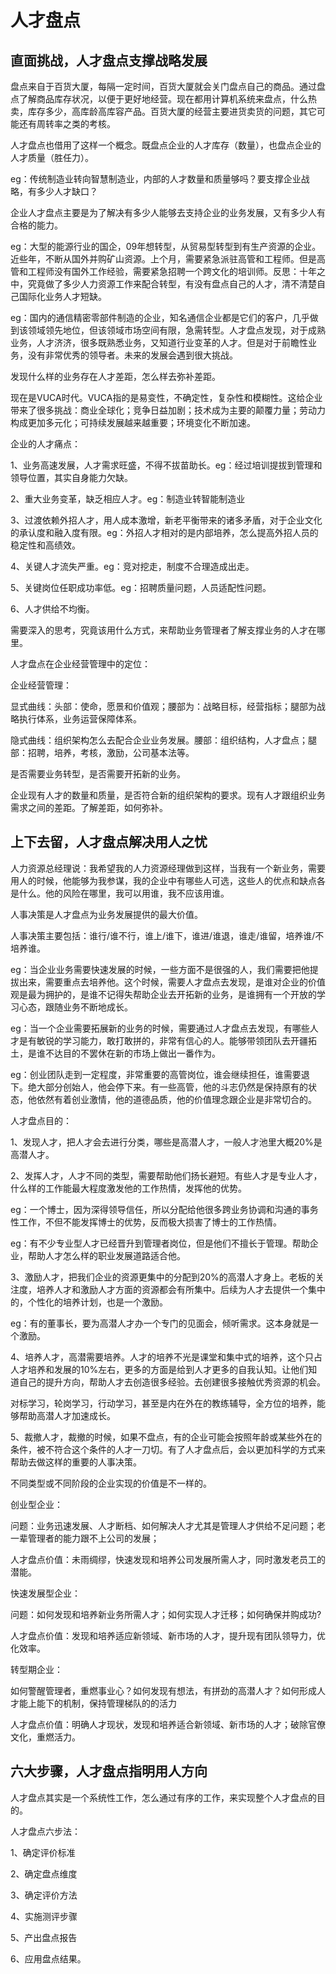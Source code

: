 # 人才盘点

## 直面挑战，人才盘点支撑战略发展

盘点来自于百货大厦，每隔一定时间，百货大厦就会关门盘点自己的商品。通过盘点了解商品库存状况，以便于更好地经营。现在都用计算机系统来盘点，什么热卖，库存多少，高库龄高库容产品。百货大厦的经营主要进货卖货的问题，其它可能还有周转率之类的考核。

人才盘点也借用了这样一个概念。既盘点企业的人才库存（数量），也盘点企业的人才质量（胜任力）。

eg：传统制造业转向智慧制造业，内部的人才数量和质量够吗？要支撑企业战略，有多少人才缺口？

企业人才盘点主要是为了解决有多少人能够去支持企业的业务发展，又有多少人有合格的能力。

eg：大型的能源行业的国企，09年想转型，从贸易型转型到有生产资源的企业。近些年，不断从国外并购矿山资源。上个月，需要紧急派驻高管和工程师。但是高管和工程师没有国外工作经验，需要紧急招聘一个跨文化的培训师。反思：十年之中，究竟做了多少人力资源工作来配合转型，有没有盘点自己的人才，清不清楚自己国际化业务人才短缺。

eg：国内的通信精密零部件制造的企业，知名通信企业都是它们的客户，几乎做到该领域领先地位，但该领域市场空间有限，急需转型。人才盘点发现，对于成熟业务，人才济济，很多既熟悉业务，又知道行业变革的人才。但是对于前瞻性业务，没有非常优秀的领导者。未来的发展会遇到很大挑战。

发现什么样的业务存在人才差距，怎么样去弥补差距。

现在是VUCA时代。VUCA指的是易变性，不确定性，复杂性和模糊性。这给企业带来了很多挑战：商业全球化；竞争日益加剧；技术成为主要的颠覆力量；劳动力构成更加多元化；可持续发展越来越重要；环境变化不断加速。

企业的人才痛点：

1、业务高速发展，人才需求旺盛，不得不拔苗助长。eg：经过培训提拔到管理和领导位置，其实自身能力欠缺。

2、重大业务变革，缺乏相应人才。eg：制造业转智能制造业

3、过渡依赖外招人才，用人成本激增，新老平衡带来的诸多矛盾，对于企业文化的承认度和融入度有限。eg：外招人才相对的是内部培养，怎么提高外招人员的稳定性和高绩效。

4、关键人才流失严重。eg：竞对挖走，制度不合理造成出走。

5、关键岗位任职成功率低。eg：招聘质量问题，人员适配性问题。

6、人才供给不均衡。

需要深入的思考，究竟该用什么方式，来帮助业务管理者了解支撑业务的人才在哪里。

人才盘点在企业经营管理中的定位：

企业经营管理：

显式曲线：头部：使命，愿景和价值观；腰部为：战略目标，经营指标；腿部为战略执行体系，业务运营保障体系。

隐式曲线：组织架构怎么去配合企业业务发展。腰部：组织结构，人才盘点；腿部：招聘，培养，考核，激励，公司基本法等。

是否需要业务转型，是否需要开拓新的业务。

企业现有人才的数量和质量，是否符合新的组织架构的要求。现有人才跟组织业务需求之间的差距。了解差距，如何弥补。


## 上下去留，人才盘点解决用人之忧

人力资源总经理说：我希望我的人力资源经理做到这样，当我有一个新业务，需要用人的时候，他能够为我参谋，我的企业中有哪些人可选，这些人的优点和缺点各是什么。他的风险在哪里，我可以用谁，我不应该用谁。

人事决策是人才盘点为业务发展提供的最大价值。

人事决策主要包括：谁行/谁不行，谁上/谁下，谁进/谁退，谁走/谁留，培养谁/不培养谁。

eg：当企业业务需要快速发展的时候，一些方面不是很强的人，我们需要把他提拔出来，需要重点去培养他。这个时候，需要人才盘点去发现，是谁对企业的价值观是最为拥护的，是谁不记得失帮助企业去开拓新的业务，是谁拥有一个开放的学习心态，跟随业务不断地成长。

eg：当一个企业需要拓展新的业务的时候，需要通过人才盘点去发现，有哪些人才是有敏锐的学习能力，敢打敢拼的，非常有信心的人。能够带领团队去开疆拓土，是谁不达目的不罢休在新的市场上做出一番作为。

eg：创业团队走到一定程度，非常重要的高管岗位，谁会继续担任，谁需要退下。绝大部分创始人，他会停下来。有一些高管，他的斗志仍然是保持原有的状态，他依然有着创业激情，他的道德品质，他的价值理念跟企业是非常切合的。

人才盘点目的：

1、发现人才，把人才会去进行分类，哪些是高潜人才，一般人才池里大概20%是高潜人才。

2、发挥人才，人才不同的类型，需要帮助他们扬长避短。有些人才是专业人才，什么样的工作能最大程度激发他的工作热情，发挥他的优势。

eg：一个博士，因为深得领导信任，所以分配给他很多跨业务协调和沟通的事务性工作，不但不能发挥博士的优势，反而极大损害了博士的工作热情。

eg：有不少专业型人才已经晋升到管理者岗位，但是他们不擅长于管理。帮助企业，帮助人才怎么样的职业发展道路适合他。

3、激励人才，把我们企业的资源更集中的分配到20%的高潜人才身上。老板的关注度，培养人才和激励人才方面的资源都会有所集中。后续为人才去提供一个集中的，个性化的培养计划，也是一个激励。

eg：有的董事长，要为高潜人才办一个专门的见面会，倾听需求。这本身就是一个激励。

4、培养人才，高潜需要培养。人才的培养不光是课堂和集中式的培养，这个只占人才培养和发展的10%左右，更多的方面是给到人才更多的自我认知。让他们知道自己的提升方向，帮助人才去创造很多经验。去创建很多接触优秀资源的机会。

对标学习，轮岗学习，行动学习，甚至是内在外在的教练辅导，全方位的培养，能够帮助高潜人才加速成长。

5、裁撤人才，裁撤的时候，如果不盘点，有的企业可能会按照年龄或某些外在的条件，被不符合这个条件的人才一刀切。有了人才盘点后，会以更加科学的方式来帮助去做这样的重要的人事决策。

不同类型或不同阶段的企业实现的价值是不一样的。

创业型企业：

问题：业务迅速发展、人才断档、如何解决人才尤其是管理人才供给不足问题；老一辈管理者的能力跟不上公司的发展；

人才盘点价值：未雨绸缪，快速发现和培养公司发展所需人才，同时激发老员工的潜能。

快速发展型企业：

问题：如何发现和培养新业务所需人才；如何实现人才迁移；如何确保并购成功?

人才盘点价值：发现和培养适应新领域、新市场的人才，提升现有团队领导力，优化效率。

转型期企业：

如何警醒管理者，重燃事业心？如何发现有想法，有拼劲的高潜人才？如何形成人才能上能下的机制，保持管理梯队的的活力

人才盘点价值：明确人才现状，发现和培养适合新领域、新市场的人才；破除官僚文化，重燃活力。

## 六大步骤，人才盘点指明用人方向

人才盘点其实是一个系统性工作，怎么通过有序的工作，来实现整个人才盘点的目的。

人才盘点六步法：

1、确定评价标准

2、确定盘点维度

3、确定评价方法

4、实施测评步骤

5、产出盘点报告

6、应用盘点结果。

